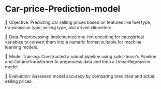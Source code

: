 # Car-price-Prediction-model

🔹 Objective: Predicting car selling prices based on features like fuel type, transmission type, selling type, and driven kilometers.

🔹 Data Preprocessing: Implemented one-hot encoding for categorical variables to convert them into a numeric format suitable for machine learning models.

🔹 Model Training: Constructed a robust pipeline using scikit-learn's Pipeline and ColumnTransformer to preprocess data and train a LinearRegression model.

🔹 Evaluation: Assessed model accuracy by comparing predicted and actual selling prices.
